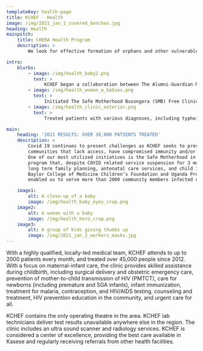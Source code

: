 ```yaml
---
templateKey: health-page
title: KCHEF - Health
image: /img/2021_jan_1_covered_benches.jpg
heading: Health
mainpitch:
    title: CHERA Health Program
    description: >
        We look for effective formation of orphans and other vulnerable children in body, mind, and spirit that prepares them to support their families and contribute to their community.

intro:
    blurbs:
        - image: /img/health_baby2.png
          text: >
              KCHEF began a collaboration between The Alumni-Guardian Maize Mill and The Maize Mill, an economic partnership among the Alumni-Guardian Association which seeks to use its profits to cover its entire education costs of primary-age orphans in the community.
        - image: /img/health_women_w_babies.png
          text: >
              Initiated The Safe Motherhood Busongora (SMB) Free Clinics which provide prenatal services to pregnant women living in the hills above Kasese.  These women would not have access to these medical services without the program.
        - image: /img/health_clinic_exterior.png
          text: >
              Treated patients with various diagnoses, including typhoid fever, AIDS, hypertension in pregnancy, depression and anxiety, hepatitis B, alcohol and drug abuse, cardiac disease, rabies, epilepsy, and snakebites

main:
    heading: '2021 RESULTS: OVER 30,000 PATIENTS TREATED'
    description: >
        Covid 19 continues to present challenges as KCHEF seeks to provide medical services to
        communities that lack access, have compromised immunity and/or affordability challenges.
        One of our most utilized initiatives is the Safe Motherhood in Busongora (SMB) outreach
        program that, despite COVID related service suspension for 3 months, has continued to provide
        long term family planning, antenatal care services, and child immunizations. Support from the
        Baylor College of Medicine Children’s Foundation and Uganda Protestant Medical Bureau has
        enabled us to serve more than 2000 community members infected or affected by HIV/Aids.

    image1:
        alt: A close-up of a baby
        image: /img/health_baby_eyes_crop.png
    image2:
        alt: A woman with a baby
        image: /img/health_hero_crop.png
    image3:
        alt: A group of kids giving thumbs up
        image: /img/2021_jan_2_workers_masks.jpg
---
```


With a highly qualified, locally-led medical team, KCHEF attends to up to 2000 patients every month, and treated over 45,000 people since 2012. With a focus on maternal-infant care, the clinic provides skilled assistance during childbirth, including surgical delivery and obstetric emergency care, prevention of mother-to-child transmission of HIV (PMTCT), care for newborns (including premature and SGA infants), infant immunization, treatment for malaria, contraception, and HIV/AIDS testing, counseling and treatment, HIV prevention education in the community, and urgent care for all.

KCHEF contains the only operating theatre in the area. KCHEF lab technicians deliver test results unavailable anywhere else in the region. The clinic includes an ultra sound scanner and radiology services. KCHEF is considered a center of excellence, providing the best care available in Kasese and regularly receiving referrals from other health facilities.
